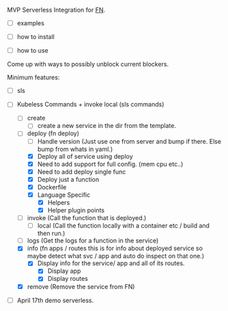 MVP Serverless Integration for [FN](https://github.com/fnproject/fn).

- [ ] examples
- [ ] how to install
- [ ] how to use


Come up with  ways to possibly unblock current blockers.

Minimum features:

- [ ] sls

- [ ] Kubeless Commands + invoke local (sls commands)
    - [ ] create
        - [ ] create a new service in the dir from the template.
    - [ ] deploy (fn deploy)
        - [ ] Handle version (Just use one from server and bump if there. Else bump from whats in yaml.)
        - [x] Deploy all of service using deploy
        - [x] Need to add support for full config. (mem cpu etc..)
        - [x] Need to add deploy single func
        - [x] Deploy just a function
        - [x] Dockerfile
        - [x] Language Specific
            - [x] Helpers
            - [x] Helper plugin points
    - [ ] invoke (Call the function that is deployed.)
        - [ ] local (Call the function locally with a container etc / build and then run.)
    - [ ] logs (Get the logs for a function in the service)
    - [x] info (fn apps / routes this is for info about deployed service so maybe detect what svc / app and auto do inspect on that one.)
        - [x] Display info for the service/ app and all of its routes.
            - [x] Display app
            - [x] Display routes
    - [x] remove (Remove the service from FN)

- [ ] April 17th demo serverless.
